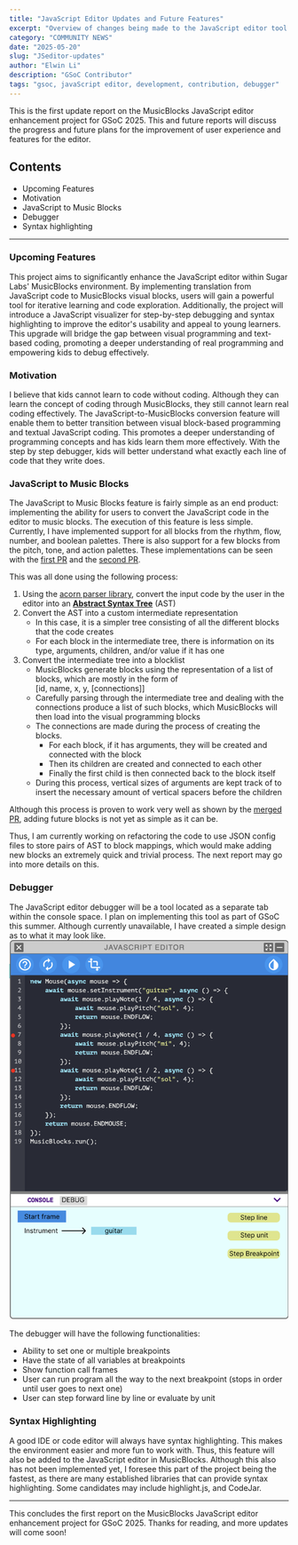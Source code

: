 ```yaml
---
title: "JavaScript Editor Updates and Future Features"
excerpt: "Overview of changes being made to the JavaScript editor tool in MusicBlocks v3, and future plans"
category: "COMMUNITY NEWS"
date: "2025-05-20"
slug: "JSeditor-updates"
author: "Elwin Li"
description: "GSoC Contributor"
tags: "gsoc, javaScript editor, development, contribution, debugger"
---
```


This is the first update report on the MusicBlocks JavaScript editor enhancement project for 
GSoC 2025. This and future reports will discuss the progress and future plans for the improvement 
of user experience and features for the editor.

## Contents
- Upcoming Features
- Motivation
- JavaScript to Music Blocks
- Debugger
- Syntax highlighting

---

### Upcoming Features
This project aims to significantly enhance the JavaScript editor within Sugar Labs'
MusicBlocks environment. By implementing translation from JavaScript code to
MusicBlocks visual blocks, users will gain a powerful tool for iterative learning and code
exploration. Additionally, the project will introduce a JavaScript visualizer for step-by-step
debugging and syntax highlighting to improve the editor's usability and appeal to young
learners. This upgrade will bridge the gap between visual programming and text-based coding,
promoting a deeper understanding of real programming and empowering kids to debug
effectively.

### Motivation
I believe that kids cannot learn to
code without coding. Although they can learn the concept of coding through MusicBlocks, they
still cannot learn real coding effectively. The JavaScript-to-MusicBlocks conversion feature
will enable them to better transition between visual block-based programming and
textual JavaScript coding. This promotes a deeper understanding of programming concepts and
has kids learn them more effectively. With the step by step debugger, kids will better understand
what exactly each line of code that they write does.

### JavaScript to Music Blocks
The JavaScript to Music Blocks feature is fairly simple as an end product: implementing the ability
for users to convert the JavaScript code in the editor to music blocks. The execution of this feature 
is less simple. Currently, I have implemented support for all blocks from the rhythm, flow, number, and boolean palettes. There is also support for a few blocks from the pitch, tone, and action palettes. These implementations can be seen with the [first PR](https://github.com/sugarlabs/musicblocks/pull/4591) and the [second PR](https://github.com/sugarlabs/musicblocks/pull/4692).

This was all done using the following process:

1. Using the [acorn parser library](https://github.com/acornjs/acorn), convert the input code by the user in the editor into an
[**Abstract Syntax Tree**](https://en.wikipedia.org/wiki/Abstract_syntax_tree) (AST)
2. Convert the AST into a custom intermediate representation
    - In this case, it is a simpler tree consisting of all the different blocks that the code creates
    - For each block in the intermediate tree, there is information on its type, arguments, children, and/or value if it has one
3. Convert the intermediate tree into a blocklist
    - MusicBlocks generate blocks using the representation of a list of blocks, which are mostly in the form of  
    [id, name, x, y, [connections]]
    - Carefully parsing through the intermediate tree and dealing with the connections produce a list of such blocks,
    which MusicBlocks will then load into the visual programming blocks
    - The connections are made during the process of creating the blocks. 
        - For each block, if it has arguments, they will be created and connected with the block
        - Then its children are created and connected to each other
        - Finally the first child is then connected back to the block itself
    - During this process, vertical sizes of arguments are kept track of to insert the necessary amount of vertical spacers before the children

Although this process is proven to work very well as shown by the [merged PR](https://github.com/sugarlabs/musicblocks/pull/4591), 
adding future blocks is not yet as simple as it can be.

Thus, I am currently working on refactoring the code to use JSON config files to store pairs of AST to block mappings, which would
make adding new blocks an extremely quick and trivial process. The next report may go into more details on this.

### Debugger
The JavaScript editor debugger will be a tool located as a separate tab within the console space. I plan on implementing this tool as part of GSoC this summer. Although currently unavailable, I have created a simple design as to what it may look like.
![JSeditor debugger](/assets/post-assets/debugger.png)

The debugger will have the following functionalities:
 - Ability to set one or multiple breakpoints
 - Have the state of all variables at breakpoints 
 - Show function call frames
 - User can run program all the way to the next breakpoint (stops in order until user goes to next one)
 - User can step forward line by line or evaluate by unit

### Syntax Highlighting
A good IDE or code editor will always have syntax highlighting. This makes the environment easier and more fun to work with. Thus,
this feature will also be added to the JavaScript editor in MusicBlocks. Although this also has not been implemented yet, I foresee this
part of the project being the fastest, as there are many established libraries that can provide syntax highlighting. Some candidates may include highlight.js, and CodeJar.

---

This concludes the first report on the MusicBlocks JavaScript editor enhancement project for GSoC 2025. Thanks for reading, and more updates will come soon!